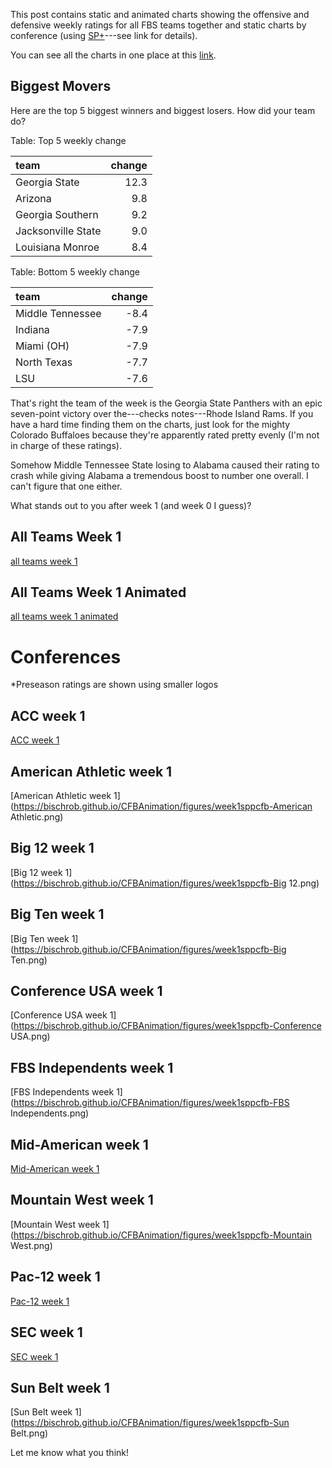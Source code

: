 This post contains static and animated charts showing the offensive and defensive weekly ratings for all FBS teams together and static charts by conference (using [SP+](https://www.espn.com/college-football/insider/story/_/id/38332658/college-football-2023-week-1-sp+-rankings-takeaways)---see link for details).


You can see all the charts in one place at this [link](https://bischrob.github.io/CFBAnimation/WeeklyPost).


## Biggest Movers

Here are the top 5 biggest winners and biggest losers. How did your team do?




Table: Top 5 weekly change

|team               | change|
|:------------------|------:|
|Georgia State      |   12.3|
|Arizona            |    9.8|
|Georgia Southern   |    9.2|
|Jacksonville State |    9.0|
|Louisiana Monroe   |    8.4|


Table: Bottom 5 weekly change

|team             | change|
|:----------------|------:|
|Middle Tennessee |   -8.4|
|Indiana          |   -7.9|
|Miami (OH)       |   -7.9|
|North Texas      |   -7.7|
|LSU              |   -7.6|

That's right the team of the week is the Georgia State Panthers with an epic seven-point victory over the---checks notes---Rhode Island Rams. If you have a hard time finding them on the charts, just look for the mighty Colorado Buffaloes because they're apparently rated pretty evenly (I'm not in charge of these ratings).

Somehow Middle Tennessee State losing to Alabama caused their rating to crash while giving Alabama a tremendous boost to number one overall. I can't figure that one either.

What stands out to you after week 1 (and week 0 I guess)?

## All Teams Week 1

[all teams week 1](https://bischrob.github.io/CFBAnimation/figures/week1sppcfb.png)

## All Teams Week 1 Animated

[all teams week 1 animated](https://bischrob.github.io/CFBAnimation/figures/CFBEfficiency-week1.gif)

# Conferences

*Preseason ratings are shown using smaller logos


## ACC week 1


[ACC week 1](https://bischrob.github.io/CFBAnimation/figures/week1sppcfb-ACC.png)


## American Athletic week 1


[American Athletic week 1](https://bischrob.github.io/CFBAnimation/figures/week1sppcfb-American Athletic.png)


## Big 12 week 1


[Big 12 week 1](https://bischrob.github.io/CFBAnimation/figures/week1sppcfb-Big 12.png)


## Big Ten week 1


[Big Ten week 1](https://bischrob.github.io/CFBAnimation/figures/week1sppcfb-Big Ten.png)


## Conference USA week 1


[Conference USA week 1](https://bischrob.github.io/CFBAnimation/figures/week1sppcfb-Conference USA.png)


## FBS Independents week 1


[FBS Independents week 1](https://bischrob.github.io/CFBAnimation/figures/week1sppcfb-FBS Independents.png)


## Mid-American week 1


[Mid-American week 1](https://bischrob.github.io/CFBAnimation/figures/week1sppcfb-Mid-American.png)


## Mountain West week 1


[Mountain West week 1](https://bischrob.github.io/CFBAnimation/figures/week1sppcfb-Mountain West.png)


## Pac-12 week 1


[Pac-12 week 1](https://bischrob.github.io/CFBAnimation/figures/week1sppcfb-Pac-12.png)


## SEC week 1


[SEC week 1](https://bischrob.github.io/CFBAnimation/figures/week1sppcfb-SEC.png)


## Sun Belt week 1


[Sun Belt week 1](https://bischrob.github.io/CFBAnimation/figures/week1sppcfb-Sun Belt.png)

Let me know what you think!
